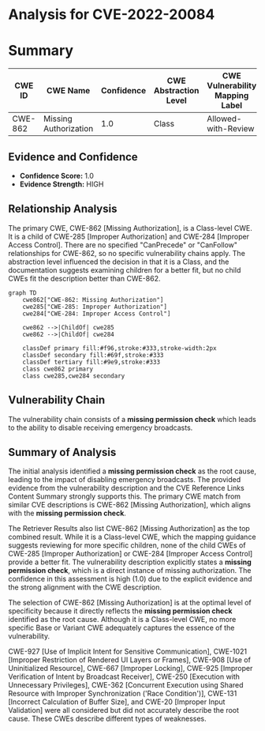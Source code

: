 # Analysis for CVE-2022-20084

# Summary
| CWE ID | CWE Name | Confidence | CWE Abstraction Level | CWE Vulnerability Mapping Label | CWE-Vulnerability Mapping Notes |
|---|---|---|---|---|---|
| CWE-862 | Missing Authorization | 1.0 | Class | Allowed-with-Review | Primary CWE |

## Evidence and Confidence

*   **Confidence Score:** 1.0
*   **Evidence Strength:** HIGH

## Relationship Analysis
The primary CWE, CWE-862 [Missing Authorization], is a Class-level CWE. It is a child of CWE-285 [Improper Authorization] and CWE-284 [Improper Access Control]. There are no specified "CanPrecede" or "CanFollow" relationships for CWE-862, so no specific vulnerability chains apply. The abstraction level influenced the decision in that it is a Class, and the documentation suggests examining children for a better fit, but no child CWEs fit the description better than CWE-862.

```mermaid
graph TD
    cwe862["CWE-862: Missing Authorization"]
    cwe285["CWE-285: Improper Authorization"]
    cwe284["CWE-284: Improper Access Control"]
    
    cwe862 -->|ChildOf| cwe285
    cwe862 -->|ChildOf| cwe284
    
    classDef primary fill:#f96,stroke:#333,stroke-width:2px
    classDef secondary fill:#69f,stroke:#333
    classDef tertiary fill:#9e9,stroke:#333
    class cwe862 primary
    class cwe285,cwe284 secondary
```

## Vulnerability Chain
The vulnerability chain consists of a **missing permission check** which leads to the ability to disable receiving emergency broadcasts.

## Summary of Analysis
The initial analysis identified a **missing permission check** as the root cause, leading to the impact of disabling emergency broadcasts. The provided evidence from the vulnerability description and the CVE Reference Links Content Summary strongly supports this. The primary CWE match from similar CVE descriptions is CWE-862 [Missing Authorization], which aligns with the **missing permission check**.

The Retriever Results also list CWE-862 [Missing Authorization] as the top combined result. While it is a Class-level CWE, which the mapping guidance suggests reviewing for more specific children, none of the child CWEs of CWE-285 [Improper Authorization] or CWE-284 [Improper Access Control] provide a better fit. The vulnerability description explicitly states a **missing permission check**, which is a direct instance of missing authorization. The confidence in this assessment is high (1.0) due to the explicit evidence and the strong alignment with the CWE description.

The selection of CWE-862 [Missing Authorization] is at the optimal level of specificity because it directly reflects the **missing permission check** identified as the root cause. Although it is a Class-level CWE, no more specific Base or Variant CWE adequately captures the essence of the vulnerability.

CWE-927 [Use of Implicit Intent for Sensitive Communication], CWE-1021 [Improper Restriction of Rendered UI Layers or Frames], CWE-908 [Use of Uninitialized Resource], CWE-667 [Improper Locking], CWE-925 [Improper Verification of Intent by Broadcast Receiver], CWE-250 [Execution with Unnecessary Privileges], CWE-362 [Concurrent Execution using Shared Resource with Improper Synchronization ('Race Condition')], CWE-131 [Incorrect Calculation of Buffer Size], and CWE-20 [Improper Input Validation] were all considered but did not accurately describe the root cause. These CWEs describe different types of weaknesses.